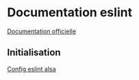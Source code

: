 # Documentation eslint

[Documentation officielle](https://eslint.org/docs/latest/use/getting-started)

## Initialisation

[Config eslint alsa](https://github.com/alsacreations/eslint)
